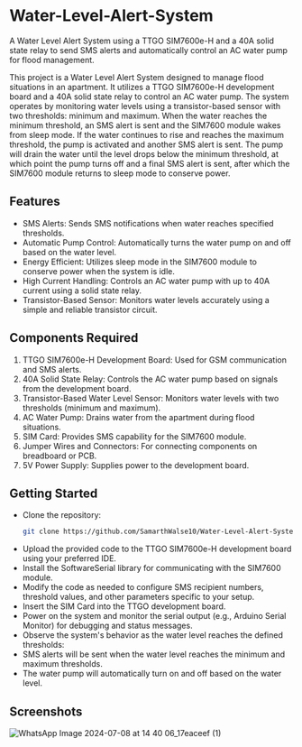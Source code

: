 # Water-Level-Alert-System
A Water Level Alert System using a TTGO SIM7600e-H and a 40A solid state relay to send SMS alerts and automatically control an AC water pump for flood management.

This project is a Water Level Alert System designed to manage flood situations in an apartment. It utilizes a TTGO SIM7600e-H development board and a 40A solid state relay to control an AC water pump. The system operates by monitoring water levels using a transistor-based sensor with two thresholds: minimum and maximum. When the water reaches the minimum threshold, an SMS alert is sent and the SIM7600 module wakes from sleep mode. If the water continues to rise and reaches the maximum threshold, the pump is activated and another SMS alert is sent. The pump will drain the water until the level drops below the minimum threshold, at which point the pump turns off and a final SMS alert is sent, after which the SIM7600 module returns to sleep mode to conserve power.
## Features
- SMS Alerts: Sends SMS notifications when water reaches specified thresholds.
- Automatic Pump Control: Automatically turns the water pump on and off based on the water level.
- Energy Efficient: Utilizes sleep mode in the SIM7600 module to conserve power when the system is idle.
- High Current Handling: Controls an AC water pump with up to 40A current using a solid state relay.
- Transistor-Based Sensor: Monitors water levels accurately using a simple and reliable transistor circuit.
## Components Required
1. TTGO SIM7600e-H Development Board: Used for GSM communication and SMS alerts.
2. 40A Solid State Relay: Controls the AC water pump based on signals from the development board.
3. Transistor-Based Water Level Sensor: Monitors water levels with two thresholds (minimum and maximum).
4. AC Water Pump: Drains water from the apartment during flood situations.
5. SIM Card: Provides SMS capability for the SIM7600 module.
6. Jumper Wires and Connectors: For connecting components on breadboard or PCB.
7. 5V Power Supply: Supplies power to the development board.
## Getting Started
- Clone the repository:
   ```bash
   git clone https://github.com/SamarthWalse10/Water-Level-Alert-System.git
- Upload the provided code to the TTGO SIM7600e-H development board using your preferred IDE.
- Install the SoftwareSerial library for communicating with the SIM7600 module.
- Modify the code as needed to configure SMS recipient numbers, threshold values, and other parameters specific to your setup.
- Insert the SIM Card into the TTGO development board.
- Power on the system and monitor the serial output (e.g., Arduino Serial Monitor) for debugging and status messages.
- Observe the system's behavior as the water level reaches the defined thresholds:
- SMS alerts will be sent when the water level reaches the minimum and maximum thresholds.
- The water pump will automatically turn on and off based on the water level.
## Screenshots
![WhatsApp Image 2024-07-08 at 14 40 06_17eaceef (1)](https://github.com/SamarthWalse10/Water-Level-Alert-System/assets/125689593/746ff6c3-9b9a-40a3-964b-862417bb46a0)


